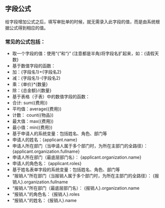 ## 字段公式

给字段增加公式之后，填写审批单的时候，就无需录入此字段的值，而是由系统根据公式得到相应的值。

### 常见的公式包括：
- 取一个字段的值：使用“{”和“}” (注意都是半角)将字段名扩起来，如：{请假天数}
- 基于数值字段的函数：
 - 加：{字段名1}+{字段名2}
 - 减：{字段名1}-{字段名2}
 - 乘：{单价}*{数量}
 - 除：{总金额}/{数量}
- 基于表格（子表）中的数值字段的函数：
 - 合计:   sum({费用})
 - 平均值：average({费用})
 - 计数：  count({物品})
 - 最大值：max({费用})
 - 最小值：min({费用})
- 基于申请人的系统变量：包括姓名、角色、部门等
 - 申请人的姓名：{applicant.name} 
 - 申请人所在部门（当申请人属于多个部门时，为所在主部门的全路径）： {applicant.organization.fullname}
 - 申请人所在部门（最底层部门名）： {applicant.organization.name}
 - 申请人的角色名： {applicant.roles} 
- 基于姓名表单字段的系统变量：包括姓名、角色、部门等
 - “报销人”所在部门（当报销人属于多个部门时，为所在主部门的全路径）： {报销人}.organization.fullname 
 - “报销人”所在部门（最底层部门名）： {报销人}.organization.name 
 - “报销人”的角色名： {报销人}.roles
 - “报销人”的姓名： {报销人}.name

